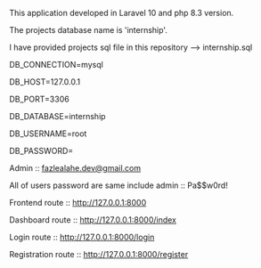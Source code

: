 This application developed in Laravel 10 and php 8.3 version.

The projects database name is 'internship'.

I have provided projects sql file in this repository --> internship.sql

DB_CONNECTION=mysql

DB_HOST=127.0.0.1

DB_PORT=3306

DB_DATABASE=internship

DB_USERNAME=root

DB_PASSWORD=

Admin :: fazlealahe.dev@gmail.com

All of users password are same include admin :: Pa$$w0rd!

Frontend route :: http://127.0.0.1:8000

Dashboard route :: http://127.0.0.1:8000/index

Login route :: http://127.0.0.1:8000/login

Registration route :: http://127.0.0.1:8000/register
